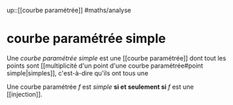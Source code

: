 up::[[courbe paramétrée]]
#maths/analyse 
# courbe paramétrée simple
Une _courbe paramétrée simple_ est une [[courbe paramétrée]] dont tout les points sont [[multiplicité d'un point d'une courbe paramétrée#point simple|simples]], c'est-à-dire qu'ils ont tous une 

Une courbe paramétrée $f$ est _simple_ **si et seulement si** $f$ est une [[injection]].

